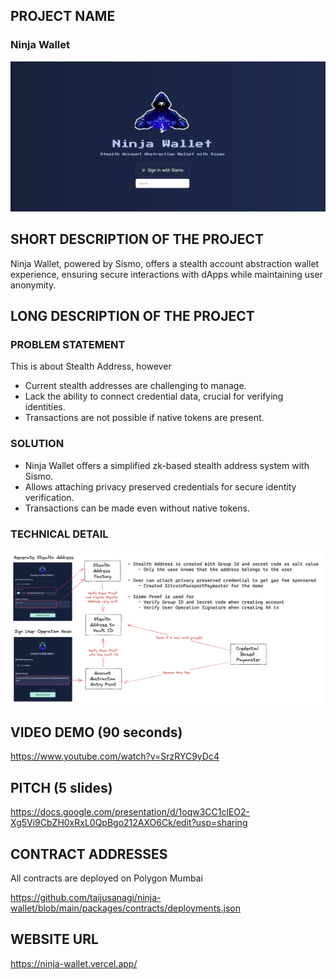 ## PROJECT NAME

### Ninja Wallet

![key](./docs/key.png)

## SHORT DESCRIPTION OF THE PROJECT

Ninja Wallet, powered by Sismo, offers a stealth account abstraction wallet experience, ensuring secure interactions with dApps while maintaining user anonymity.

## LONG DESCRIPTION OF THE PROJECT

### PROBLEM STATEMENT

This is about Stealth Address, however

- Current stealth addresses are challenging to manage.
- Lack the ability to connect credential data, crucial for verifying identities.
- Transactions are not possible if native tokens are present.

### SOLUTION

- Ninja Wallet offers a simplified zk-based stealth address system with Sismo.
- Allows attaching privacy preserved credentials for secure identity verification.
- Transactions can be made even without native tokens.

### TECHNICAL DETAIL

![how-it-works](./docs/how-it-works.png)

## VIDEO DEMO (90 seconds)

https://www.youtube.com/watch?v=SrzRYC9yDc4

## PITCH (5 slides)

https://docs.google.com/presentation/d/1oqw3CC1clEO2-Xg5Vi9CbZH0xRxL0QpBgo212AXO6Ck/edit?usp=sharing

## CONTRACT ADDRESSES

All contracts are deployed on Polygon Mumbai

https://github.com/taijusanagi/ninja-wallet/blob/main/packages/contracts/deployments.json

## WEBSITE URL

https://ninja-wallet.vercel.app/
